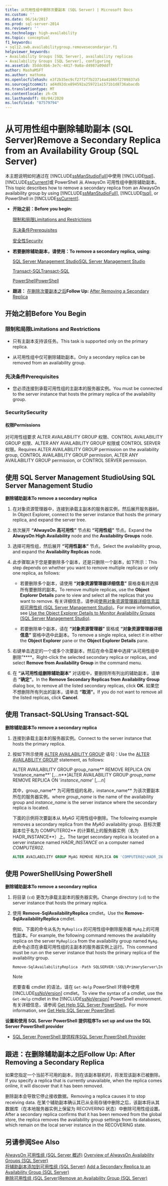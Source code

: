 ```yaml
---
title: 从可用性组中删除次要副本 (SQL Server) | Microsoft Docs
ms.custom: ''
ms.date: 06/14/2017
ms.prod: sql-server-2014
ms.reviewer: ''
ms.technology: high-availability
ms.topic: conceptual
f1_keywords:
- sql12.swb.availabilitygroup.removesecondaryar.f1
helpviewer_keywords:
- Availability Groups [SQL Server], availability replicas
- Availability Groups [SQL Server], configuring
ms.assetid: 35ddc8b6-3e7c-4417-9a0a-d4987a09ddf7
author: MashaMSFT
ms.author: mathoma
ms.openlocfilehash: e3f2b35ec9cf27f2f7b23714a41665f2709837a5
ms.sourcegitcommit: ad4d92dce894592a259721a1571b1d8736abacdb
ms.translationtype: MT
ms.contentlocale: zh-CN
ms.lasthandoff: 08/04/2020
ms.locfileid: "87579794"
---
```

# <a name="remove-a-secondary-replica-from-an-availability-group-sql-server"></a><span data-ttu-id="bd720-102">从可用性组中删除辅助副本 (SQL Server)</span><span class="sxs-lookup"><span data-stu-id="bd720-102">Remove a Secondary Replica from an Availability Group (SQL Server)</span></span>
  <span data-ttu-id="bd720-103">本主题说明如何通过在 [!INCLUDE[ssManStudioFull](../../../includes/ssmanstudiofull-md.md)]中使用 [!INCLUDE[tsql](../../../includes/tsql-md.md)]、 [!INCLUDE[ssCurrent](../../../includes/sscurrent-md.md)]或 PowerShell 从 AlwaysOn 可用性组中删除辅助副本。</span><span class="sxs-lookup"><span data-stu-id="bd720-103">This topic describes how to remove a secondary replica from an AlwaysOn availability group by using [!INCLUDE[ssManStudioFull](../../../includes/ssmanstudiofull-md.md)], [!INCLUDE[tsql](../../../includes/tsql-md.md)], or PowerShell in [!INCLUDE[ssCurrent](../../../includes/sscurrent-md.md)].</span></span>  
  
-   <span data-ttu-id="bd720-104">**开始之前：**</span><span class="sxs-lookup"><span data-stu-id="bd720-104">**Before you begin:**</span></span>  
  
     [<span data-ttu-id="bd720-105">限制和局限</span><span class="sxs-lookup"><span data-stu-id="bd720-105">Limitations and Restrictions</span></span>](#Restrictions)  
  
     [<span data-ttu-id="bd720-106">先决条件</span><span class="sxs-lookup"><span data-stu-id="bd720-106">Prerequisites</span></span>](#Prerequisites)  
  
     [<span data-ttu-id="bd720-107">安全性</span><span class="sxs-lookup"><span data-stu-id="bd720-107">Security</span></span>](#Security)  
  
-   <span data-ttu-id="bd720-108">**若要删除辅助副本，请使用：**</span><span class="sxs-lookup"><span data-stu-id="bd720-108">**To remove a secondary replica, using:**</span></span>  
  
     [<span data-ttu-id="bd720-109">SQL Server Management Studio</span><span class="sxs-lookup"><span data-stu-id="bd720-109">SQL Server Management Studio</span></span>](#SSMSProcedure)  
  
     [<span data-ttu-id="bd720-110">Transact-SQL</span><span class="sxs-lookup"><span data-stu-id="bd720-110">Transact-SQL</span></span>](#TsqlProcedure)  
  
     [<span data-ttu-id="bd720-111">PowerShell</span><span class="sxs-lookup"><span data-stu-id="bd720-111">PowerShell</span></span>](#PowerShellProcedure)  
  
-   <span data-ttu-id="bd720-112">**跟进：**  [在删除次要副本之后](#PostBestPractices)</span><span class="sxs-lookup"><span data-stu-id="bd720-112">**Follow Up:**  [After Removing a Secondary Replica](#PostBestPractices)</span></span>  
  
##  <a name="before-you-begin"></a><a name="BeforeYouBegin"></a> <span data-ttu-id="bd720-113">开始之前</span><span class="sxs-lookup"><span data-stu-id="bd720-113">Before You Begin</span></span>  
  
###  <a name="limitations-and-restrictions"></a><a name="Restrictions"></a> <span data-ttu-id="bd720-114">限制和局限</span><span class="sxs-lookup"><span data-stu-id="bd720-114">Limitations and Restrictions</span></span>  
  
-   <span data-ttu-id="bd720-115">只有主副本支持该任务。</span><span class="sxs-lookup"><span data-stu-id="bd720-115">This task is supported only on the primary replica.</span></span>  
  
-   <span data-ttu-id="bd720-116">从可用性组中仅可删除辅助副本。</span><span class="sxs-lookup"><span data-stu-id="bd720-116">Only a secondary replica can be removed from an availability group.</span></span>  
  
###  <a name="prerequisites"></a><a name="Prerequisites"></a><span data-ttu-id="bd720-117">先决条件</span><span class="sxs-lookup"><span data-stu-id="bd720-117">Prerequisites</span></span>  
  
-   <span data-ttu-id="bd720-118">您必须连接到承载可用性组的主副本的服务器实例。</span><span class="sxs-lookup"><span data-stu-id="bd720-118">You must be connected to the server instance that hosts the primary replica of the availability group.</span></span>  
  
###  <a name="security"></a><a name="Security"></a> <span data-ttu-id="bd720-119">Security</span><span class="sxs-lookup"><span data-stu-id="bd720-119">Security</span></span>  
  
####  <a name="permissions"></a><a name="Permissions"></a> <span data-ttu-id="bd720-120">权限</span><span class="sxs-lookup"><span data-stu-id="bd720-120">Permissions</span></span>  
 <span data-ttu-id="bd720-121">对可用性组要求 ALTER AVAILABILITY GROUP 权限、CONTROL AVAILABILITY GROUP 权限、ALTER ANY AVAILABILITY GROUP 权限或 CONTROL SERVER 权限。</span><span class="sxs-lookup"><span data-stu-id="bd720-121">Requires ALTER AVAILABILITY GROUP permission on the availability group, CONTROL AVAILABILITY GROUP permission, ALTER ANY AVAILABILITY GROUP permission, or CONTROL SERVER permission.</span></span>  
  
##  <a name="using-sql-server-management-studio"></a><a name="SSMSProcedure"></a> <span data-ttu-id="bd720-122">使用 SQL Server Management Studio</span><span class="sxs-lookup"><span data-stu-id="bd720-122">Using SQL Server Management Studio</span></span>  
 <span data-ttu-id="bd720-123">**删除辅助副本**</span><span class="sxs-lookup"><span data-stu-id="bd720-123">**To remove a secondary replica**</span></span>  
  
1.  <span data-ttu-id="bd720-124">在对象资源管理器中，连接到承载主副本的服务器实例，然后展开服务器树。</span><span class="sxs-lookup"><span data-stu-id="bd720-124">In Object Explorer, connect to the server instance that hosts the primary replica, and expand the server tree.</span></span>  
  
2.  <span data-ttu-id="bd720-125">依次展开 **“AlwaysOn 高可用性”** 节点和 **“可用性组”** 节点。</span><span class="sxs-lookup"><span data-stu-id="bd720-125">Expand the **AlwaysOn High Availability** node and the **Availability Groups** node.</span></span>  
  
3.  <span data-ttu-id="bd720-126">选择可用性组，然后展开 **“可用性副本”** 节点。</span><span class="sxs-lookup"><span data-stu-id="bd720-126">Select the availability group, and expand the **Availability Replicas** node.</span></span>  
  
4.  <span data-ttu-id="bd720-127">此步骤取决于您是要删除多个副本，还是只删除一个副本，如下所示：</span><span class="sxs-lookup"><span data-stu-id="bd720-127">This step depends on whether you want to remove multiple replicas or only one replica, as follows:</span></span>  
  
    -   <span data-ttu-id="bd720-128">若要删除多个副本，请使用 **“对象资源管理器详细信息”** 窗格查看并选择所有要删除的副本。</span><span class="sxs-lookup"><span data-stu-id="bd720-128">To remove multiple replicas, use the **Object Explorer Details** pane to view and select all the replicas that you want to remove.</span></span> <span data-ttu-id="bd720-129">有关详细信息，请参阅[使用对象资源管理器详细信息监视可用性组 (SQL Server Management Studio)](use-object-explorer-details-to-monitor-availability-groups.md)。</span><span class="sxs-lookup"><span data-stu-id="bd720-129">For more information, see [Use the Object Explorer Details to Monitor Availability Groups &#40;SQL Server Management Studio&#41;](use-object-explorer-details-to-monitor-availability-groups.md).</span></span>  
  
    -   <span data-ttu-id="bd720-130">若要删除单个副本，请在 **“对象资源管理器”** 窗格或 **“对象资源管理器详细信息”** 窗格中选中此副本。</span><span class="sxs-lookup"><span data-stu-id="bd720-130">To remove a single replica, select it in either the **Object Explorer** pane or the **Object Explorer Details** pane.</span></span>  
  
5.  <span data-ttu-id="bd720-131">右键单击选定的一个或多个次要副本，然后在命令菜单中选择“从可用性组中删除”\*\*\*\*。</span><span class="sxs-lookup"><span data-stu-id="bd720-131">Right-click the selected secondary replica or replicas, and select **Remove from Availability Group** in the command menu.</span></span>  
  
6.  <span data-ttu-id="bd720-132">在 **“从可用性组删除辅助副本”** 对话框中，要删除所有列出的辅助副本，请单击 **“确定”**。</span><span class="sxs-lookup"><span data-stu-id="bd720-132">In the **Remove Secondary Replicas from Availability Group** dialog box, to remove all the listed secondary replicas, click **OK**.</span></span> <span data-ttu-id="bd720-133">如果您不想删除所有列出的副本，请单击 **“取消”**。</span><span class="sxs-lookup"><span data-stu-id="bd720-133">If you do not want to remove all the listed replicas, click **Cancel**.</span></span>  
  
##  <a name="using-transact-sql"></a><a name="TsqlProcedure"></a> <span data-ttu-id="bd720-134">使用 Transact-SQL</span><span class="sxs-lookup"><span data-stu-id="bd720-134">Using Transact-SQL</span></span>  
 <span data-ttu-id="bd720-135">**删除辅助副本**</span><span class="sxs-lookup"><span data-stu-id="bd720-135">**To remove a secondary replica**</span></span>  
  
1.  <span data-ttu-id="bd720-136">连接到承载主副本的服务器实例。</span><span class="sxs-lookup"><span data-stu-id="bd720-136">Connect to the server instance that hosts the primary replica.</span></span>  
  
2.  <span data-ttu-id="bd720-137">按如下所示使用 [ALTER AVAILABILITY GROUP](/sql/t-sql/statements/alter-availability-group-transact-sql) 语句：</span><span class="sxs-lookup"><span data-stu-id="bd720-137">Use the [ALTER AVAILABILITY GROUP](/sql/t-sql/statements/alter-availability-group-transact-sql) statement, as follows:</span></span>  
  
     <span data-ttu-id="bd720-138">ALTER AVAILABILITY GROUP group_name\*\* REMOVE REPLICA ON 'instance_name**' [,...n**]</span><span class="sxs-lookup"><span data-stu-id="bd720-138">ALTER AVAILABILITY GROUP *group_name* REMOVE REPLICA ON '*instance_name*' [,...*n*]</span></span>  
  
     <span data-ttu-id="bd720-139">其中，group_name\*\* 为可用性组的名称，instance_name\*\* 为该次要副本所在的服务器实例。</span><span class="sxs-lookup"><span data-stu-id="bd720-139">where *group_name* is the name of the availability group and *instance_name* is the server instance where the secondary replica is located.</span></span>  
  
     <span data-ttu-id="bd720-140">下面的示例将次要副本从 *MyAG* 可用性组中删除。</span><span class="sxs-lookup"><span data-stu-id="bd720-140">The following example removes a secondary replica from the *MyAG* availability group.</span></span> <span data-ttu-id="bd720-141">目标次要副本位于名为 COMPUTER02\*\* 的计算机上的服务器实例（名为 HADR_INSTANCE\*\*）上。</span><span class="sxs-lookup"><span data-stu-id="bd720-141">The target secondary replica is located on a server instance named *HADR_INSTANCE* on a computer named *COMPUTER02*.</span></span>  
  
    ```sql
    ALTER AVAILABILITY GROUP MyAG REMOVE REPLICA ON 'COMPUTER02\HADR_INSTANCE';  
    ```  
  
##  <a name="using-powershell"></a><a name="PowerShellProcedure"></a> <span data-ttu-id="bd720-142">使用 PowerShell</span><span class="sxs-lookup"><span data-stu-id="bd720-142">Using PowerShell</span></span>  
 <span data-ttu-id="bd720-143">**删除辅助副本**</span><span class="sxs-lookup"><span data-stu-id="bd720-143">**To remove a secondary replica**</span></span>  
  
1.  <span data-ttu-id="bd720-144">将目录 (`cd`) 更改为承载主副本的服务器实例。</span><span class="sxs-lookup"><span data-stu-id="bd720-144">Change directory (`cd`) to the server instance that hosts the primary replica.</span></span>  
  
2.  <span data-ttu-id="bd720-145">使用 **Remove-SqlAvailabilityReplica** cmdlet。</span><span class="sxs-lookup"><span data-stu-id="bd720-145">Use the **Remove-SqlAvailabilityReplica** cmdlet.</span></span>  
  
     <span data-ttu-id="bd720-146">例如，下面的命令从名为 `MyReplica` 的可用性组中删除服务器 `MyAg`上的可用性副本。</span><span class="sxs-lookup"><span data-stu-id="bd720-146">For example, the following command removes the availability replica on the server `MyReplica` from the availability group named `MyAg`.</span></span>  <span data-ttu-id="bd720-147">此命令必须在承载可用性组的主副本的服务器实例上运行。</span><span class="sxs-lookup"><span data-stu-id="bd720-147">This command must be run on the server instance that hosts the primary replica of the availability group.</span></span>  
  
    ```powershell
    Remove-SqlAvailabilityReplica -Path SQLSERVER:\SQL\PrimaryServer\InstanceName\AvailabilityGroups\MyAg\AvailabilityReplicas\MyReplica  
    ```  
  
    > [!NOTE]  
    >  <span data-ttu-id="bd720-148">若要查看 cmdlet 的语法，请在 `Get-Help` PowerShell 环境中使用 [!INCLUDE[ssNoVersion](../../../includes/ssnoversion-md.md)] cmdlet。</span><span class="sxs-lookup"><span data-stu-id="bd720-148">To view the syntax of a cmdlet, use the `Get-Help` cmdlet in the [!INCLUDE[ssNoVersion](../../../includes/ssnoversion-md.md)] PowerShell environment.</span></span> <span data-ttu-id="bd720-149">有关详细信息，请参阅 [Get Help SQL Server PowerShell](../../../powershell/sql-server-powershell.md)。</span><span class="sxs-lookup"><span data-stu-id="bd720-149">For more information, see [Get Help SQL Server PowerShell](../../../powershell/sql-server-powershell.md).</span></span>  
  
 <span data-ttu-id="bd720-150">**设置和使用 SQL Server PowerShell 提供程序**</span><span class="sxs-lookup"><span data-stu-id="bd720-150">**To set up and use the SQL Server PowerShell provider**</span></span>  
  
-   [<span data-ttu-id="bd720-151">SQL Server PowerShell 提供程序</span><span class="sxs-lookup"><span data-stu-id="bd720-151">SQL Server PowerShell Provider</span></span>](../../../powershell/sql-server-powershell-provider.md)  
  
##  <a name="follow-up-after-removing-a-secondary-replica"></a><a name="PostBestPractices"></a> <span data-ttu-id="bd720-152">跟进：在删除辅助副本之后</span><span class="sxs-lookup"><span data-stu-id="bd720-152">Follow Up: After Removing a Secondary Replica</span></span>  
 <span data-ttu-id="bd720-153">如果您指定一个当前不可用的副本，则在该副本联机时，将发现该副本已被删除。</span><span class="sxs-lookup"><span data-stu-id="bd720-153">If you specify a replica that is currently unavailable, when the replica comes online, it will discover that it has been removed.</span></span>  
  
 <span data-ttu-id="bd720-154">删除副本会导致它停止接收数据。</span><span class="sxs-lookup"><span data-stu-id="bd720-154">Removing a replica causes it to stop receiving data.</span></span> <span data-ttu-id="bd720-155">在某个辅助副本确认其已从全局存储中删除之后，该副本将从其数据库（在本地服务器实例上保留为 RECOVERING 状态）中删除可用性组设置。</span><span class="sxs-lookup"><span data-stu-id="bd720-155">After a secondary replica confirms that it has been removed from the global store, the replica removes the availability group settings from its databases, which remain on the local server instance in the RECOVERING state.</span></span>  
  
## <a name="see-also"></a><span data-ttu-id="bd720-156">另请参阅</span><span class="sxs-lookup"><span data-stu-id="bd720-156">See Also</span></span>  
 <span data-ttu-id="bd720-157">[AlwaysOn 可用性组 &#40;SQL Server 概述&#41;](overview-of-always-on-availability-groups-sql-server.md) </span><span class="sxs-lookup"><span data-stu-id="bd720-157">[Overview of AlwaysOn Availability Groups &#40;SQL Server&#41;](overview-of-always-on-availability-groups-sql-server.md) </span></span>  
 <span data-ttu-id="bd720-158">[将辅助副本添加到可用性组 &#40;SQL Server&#41;](add-a-secondary-replica-to-an-availability-group-sql-server.md) </span><span class="sxs-lookup"><span data-stu-id="bd720-158">[Add a Secondary Replica to an Availability Group &#40;SQL Server&#41;](add-a-secondary-replica-to-an-availability-group-sql-server.md) </span></span>  
 [<span data-ttu-id="bd720-159">删除可用性组 (SQL Server)</span><span class="sxs-lookup"><span data-stu-id="bd720-159">Remove an Availability Group &#40;SQL Server&#41;</span></span>](remove-an-availability-group-sql-server.md)  
